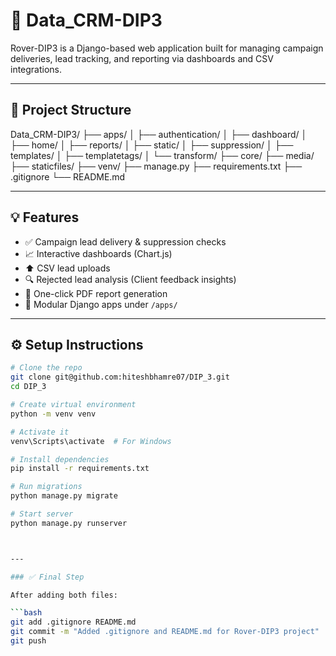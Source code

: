 # 🚀 Data_CRM-DIP3

Rover-DIP3 is a Django-based web application built for managing campaign deliveries, lead tracking, and reporting via dashboards and CSV integrations.

---

## 📂 Project Structure

 Data_CRM-DIP3/
├── apps/
│ ├── authentication/
│ ├── dashboard/
│ ├── home/
│ ├── reports/
│ ├── static/
│ ├── suppression/
│ ├── templates/
│ ├── templatetags/
│ └── transform/
├── core/
├── media/
├── staticfiles/
├── venv/
├── manage.py
├── requirements.txt
├── .gitignore
└── README.md



---

## 💡 Features

- ✅ Campaign lead delivery & suppression checks
- 📈 Interactive dashboards (Chart.js)
- ⬆️ CSV lead uploads
- 🔍 Rejected lead analysis (Client feedback insights)
- 📄 One-click PDF report generation
- 🧩 Modular Django apps under `/apps/`

---

## ⚙️ Setup Instructions

```bash
# Clone the repo
git clone git@github.com:hiteshbhamre07/DIP_3.git
cd DIP_3

# Create virtual environment
python -m venv venv

# Activate it
venv\Scripts\activate  # For Windows

# Install dependencies
pip install -r requirements.txt

# Run migrations
python manage.py migrate

# Start server
python manage.py runserver



---

### ✅ Final Step

After adding both files:

```bash
git add .gitignore README.md
git commit -m "Added .gitignore and README.md for Rover-DIP3 project"
git push
